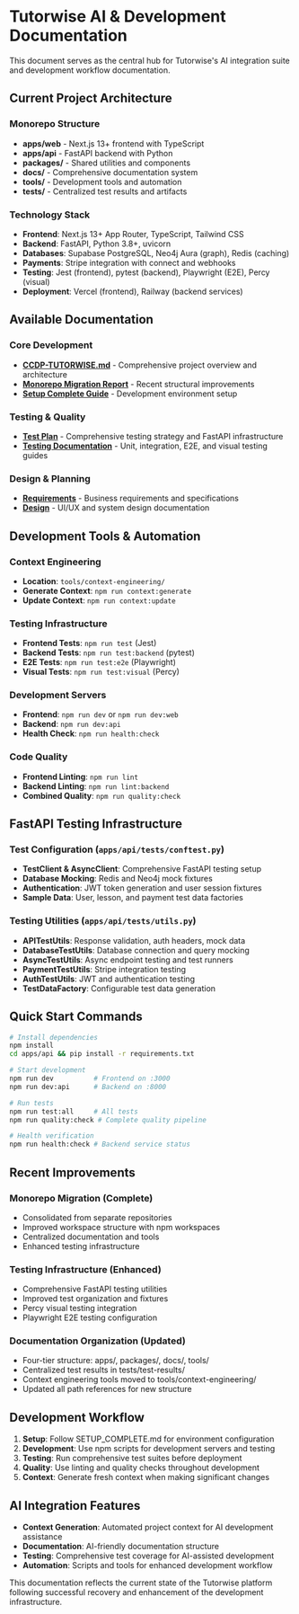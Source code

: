 # Tutorwise AI & Development Documentation

This document serves as the central hub for Tutorwise's AI integration suite and development workflow documentation.

## Current Project Architecture

### Monorepo Structure
- **apps/web** - Next.js 13+ frontend with TypeScript
- **apps/api** - FastAPI backend with Python
- **packages/** - Shared utilities and components
- **docs/** - Comprehensive documentation system
- **tools/** - Development tools and automation
- **tests/** - Centralized test results and artifacts

### Technology Stack
- **Frontend**: Next.js 13+ App Router, TypeScript, Tailwind CSS
- **Backend**: FastAPI, Python 3.8+, uvicorn
- **Databases**: Supabase PostgreSQL, Neo4j Aura (graph), Redis (caching)
- **Payments**: Stripe integration with connect and webhooks
- **Testing**: Jest (frontend), pytest (backend), Playwright (E2E), Percy (visual)
- **Deployment**: Vercel (frontend), Railway (backend services)

## Available Documentation

### Core Development
- [**CCDP-TUTORWISE.md**](./CCDP-TUTORWISE.md) - Comprehensive project overview and architecture
- [**Monorepo Migration Report**](./monorepo-migration-report.md) - Recent structural improvements
- [**Setup Complete Guide**](./SETUP_COMPLETE.md) - Development environment setup

### Testing & Quality
- [**Test Plan**](../testing/tutorwise-test-plan.md) - Comprehensive testing strategy and FastAPI infrastructure
- [**Testing Documentation**](../testing/) - Unit, integration, E2E, and visual testing guides

### Design & Planning
- [**Requirements**](../requirements/) - Business requirements and specifications
- [**Design**](../design/) - UI/UX and system design documentation

## Development Tools & Automation

### Context Engineering
- **Location**: `tools/context-engineering/`
- **Generate Context**: `npm run context:generate`
- **Update Context**: `npm run context:update`

### Testing Infrastructure
- **Frontend Tests**: `npm run test` (Jest)
- **Backend Tests**: `npm run test:backend` (pytest)
- **E2E Tests**: `npm run test:e2e` (Playwright)
- **Visual Tests**: `npm run test:visual` (Percy)

### Development Servers
- **Frontend**: `npm run dev` or `npm run dev:web`
- **Backend**: `npm run dev:api`
- **Health Check**: `npm run health:check`

### Code Quality
- **Frontend Linting**: `npm run lint`
- **Backend Linting**: `npm run lint:backend`
- **Combined Quality**: `npm run quality:check`

## FastAPI Testing Infrastructure

### Test Configuration (`apps/api/tests/conftest.py`)
- **TestClient & AsyncClient**: Comprehensive FastAPI testing setup
- **Database Mocking**: Redis and Neo4j mock fixtures
- **Authentication**: JWT token generation and user session fixtures
- **Sample Data**: User, lesson, and payment test data factories

### Testing Utilities (`apps/api/tests/utils.py`)
- **APITestUtils**: Response validation, auth headers, mock data
- **DatabaseTestUtils**: Database connection and query mocking
- **AsyncTestUtils**: Async endpoint testing and test runners
- **PaymentTestUtils**: Stripe integration testing
- **AuthTestUtils**: JWT and authentication testing
- **TestDataFactory**: Configurable test data generation

## Quick Start Commands

```bash
# Install dependencies
npm install
cd apps/api && pip install -r requirements.txt

# Start development
npm run dev          # Frontend on :3000
npm run dev:api      # Backend on :8000

# Run tests
npm run test:all     # All tests
npm run quality:check # Complete quality pipeline

# Health verification
npm run health:check # Backend service status
```

## Recent Improvements

### Monorepo Migration (Complete)
- Consolidated from separate repositories
- Improved workspace structure with npm workspaces
- Centralized documentation and tools
- Enhanced testing infrastructure

### Testing Infrastructure (Enhanced)
- Comprehensive FastAPI testing utilities
- Improved test organization and fixtures
- Percy visual testing integration
- Playwright E2E testing configuration

### Documentation Organization (Updated)
- Four-tier structure: apps/, packages/, docs/, tools/
- Centralized test results in tests/test-results/
- Context engineering tools moved to tools/context-engineering/
- Updated all path references for new structure

## Development Workflow

1. **Setup**: Follow SETUP_COMPLETE.md for environment configuration
2. **Development**: Use npm scripts for development servers and testing
3. **Testing**: Run comprehensive test suites before deployment
4. **Quality**: Use linting and quality checks throughout development
5. **Context**: Generate fresh context when making significant changes

## AI Integration Features

- **Context Generation**: Automated project context for AI development assistance
- **Documentation**: AI-friendly documentation structure
- **Testing**: Comprehensive test coverage for AI-assisted development
- **Automation**: Scripts and tools for enhanced development workflow

This documentation reflects the current state of the Tutorwise platform following successful recovery and enhancement of the development infrastructure.